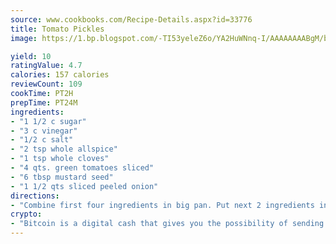 ```yaml
---
source: www.cookbooks.com/Recipe-Details.aspx?id=33776
title: Tomato Pickles
image: https://1.bp.blogspot.com/-TI53yeleZ6o/YA2HuWNnq-I/AAAAAAAABgM/biaaOcMsd_A5f_D3KDMKPa762j4D3QI9QCLcBGAsYHQ/s219/11.png

yield: 10
ratingValue: 4.7
calories: 157 calories
reviewCount: 109
cookTime: PT2H
prepTime: PT24M
ingredients:
- "1 1/2 c sugar"
- "3 c vinegar"
- "1/2 c salt"
- "2 tsp whole allspice"
- "1 tsp whole cloves"
- "4 qts. green tomatoes sliced"
- "6 tbsp mustard seed"
- "1 1/2 qts sliced peeled onion"
directions:
- "Combine first four ingredients in big pan. Put next 2 ingredients in cheese cloth bag and add to first. Bring to boil. Put in onion and tomatoes. Boil for 5 min. uncovered or until tender."
crypto:
- "Bitcoin is a digital cash that gives you the possibility of sending money all over the world, instantly and without a fee."
---
```

